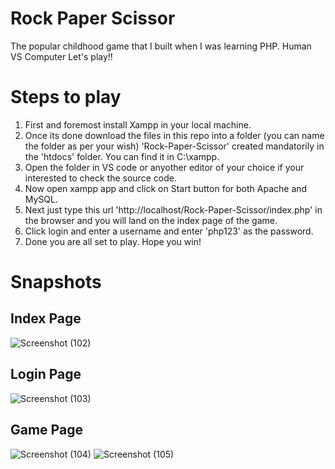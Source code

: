 # Rock Paper Scissor
The popular childhood game that I built when I was learning PHP. Human VS Computer Let's play!!

# Steps to play
1. First and foremost install Xampp in your local machine.
2. Once its done download the files in this repo into a folder (you can name the folder as per your wish) 'Rock-Paper-Scissor' created mandatorily in the 'htdocs' folder. You can find it in C:\xampp.
3. Open the folder in VS code or anyother editor of your choice if your interested to check the source code.
4. Now open xampp app and click on Start button for both Apache and MySQL.
5. Next just type this url 'http://localhost/Rock-Paper-Scissor/index.php' in the browser and you will land on the index page of the game.
6. Click login and enter a username and enter 'php123' as the password.
7. Done you are all set to play. Hope you win!

# Snapshots
## Index Page
![Screenshot (102)](https://user-images.githubusercontent.com/65860350/148097256-348ce52f-fb9b-4aea-8aa7-870d27e829e0.png)

## Login Page
![Screenshot (103)](https://user-images.githubusercontent.com/65860350/148097273-60147bb3-3271-4ce4-b9b9-dbb61fae65d5.png)

## Game Page
![Screenshot (104)](https://user-images.githubusercontent.com/65860350/148097298-7b28bdc1-b964-4325-8d32-f6886a462fd7.png)
![Screenshot (105)](https://user-images.githubusercontent.com/65860350/148097300-68b5a90e-005e-495d-8eb5-5c8ac78c14a3.png)
